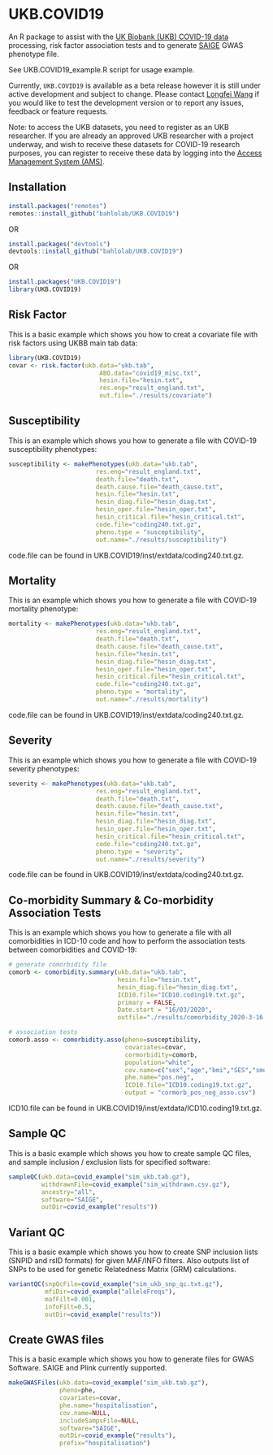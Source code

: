 # UKB.COVID19
An R package to assist with the [UK Biobank (UKB) COVID-19 data](https://biobank.ndph.ox.ac.uk/showcase/exinfo.cgi?src=COVID19) processing, risk factor association tests and to generate [SAIGE](https://github.com/weizhouUMICH/SAIGE) GWAS phenotype file.

See UKB.COVID19_example.R script for usage example.

Currently, `UKB.COVID19` is available as a beta release however it is still under active development and subject to change. Please contact [Longfei Wang](wang.lo@wehi.edu.au) if you would like to test the development version or to report any issues, feedback or feature requests.

Note: to access the UKB datasets, you need to register as an UKB researcher. If you are already an approved UKB researcher with a project underway, and wish to receive these datasets for COVID-19 research purposes, you can register to receive these data by logging into the [Access Management System (AMS)](https://bbams.ndph.ox.ac.uk/ams/resApplications).


## Installation

```r
install.packages("remotes")
remotes::install_github("bahlolab/UKB.COVID19")
```
OR
```r
install.packages("devtools")
devtools::install_github("bahlolab/UKB.COVID19")
```
OR
```r
install.packages("UKB.COVID19")
library(UKB.COVID19)
```

## Risk Factor

This is a basic example which shows you how to creat a covariate file with risk factors using UKBB main tab data:

```r
library(UKB.COVID19)
covar <- risk.factor(ukb.data="ukb.tab", 
                         ABO.data="covid19_misc.txt",
                         hesin.file="hesin.txt",
                         res.eng="result_england.txt",
                         out.file="./results/covariate")
```

## Susceptibility

This is an example which shows you how to generate a file with COVID-19 susceptibility phenotypes:

```r
susceptibility <- makePhenotypes(ukb.data="ukb.tab",
                        res.eng="result_england.txt",
                        death.file="death.txt",
                        death.cause.file="death_cause.txt",
                        hesin.file="hesin.txt",
                        hesin_diag.file="hesin_diag.txt",
                        hesin_oper.file="hesin_oper.txt",
                        hesin_critical.file="hesin_critical.txt",
                        code.file="coding240.txt.gz",
                        pheno.type = "susceptibility",
                        out.name="./results/susceptibility")
```
code.file can be found in UKB.COVID19/inst/extdata/coding240.txt.gz.

## Mortality

This is an example which shows you how to generate a file with COVID-19 mortality phenotype:

```r
mortality <- makePhenotypes(ukb.data="ukb.tab",
                        res.eng="result_england.txt",
                        death.file="death.txt",
                        death.cause.file="death_cause.txt",
                        hesin.file="hesin.txt",
                        hesin_diag.file="hesin_diag.txt",
                        hesin_oper.file="hesin_oper.txt",
                        hesin_critical.file="hesin_critical.txt",
                        code.file="coding240.txt.gz",
                        pheno.type = "mortality",
                        out.name="./results/mortality")
```
code.file can be found in UKB.COVID19/inst/extdata/coding240.txt.gz.

## Severity

This is an example which shows you how to generate a file with COVID-19 severity phenotypes:

```r
severity <- makePhenotypes(ukb.data="ukb.tab",
                        res.eng="result_england.txt",
                        death.file="death.txt",
                        death.cause.file="death_cause.txt",
                        hesin.file="hesin.txt",
                        hesin_diag.file="hesin_diag.txt",
                        hesin_oper.file="hesin_oper.txt",
                        hesin_critical.file="hesin_critical.txt",
                        code.file="coding240.txt.gz",
                        pheno.type = "severity",
                        out.name="./results/severity")
```
code.file can be found in UKB.COVID19/inst/extdata/coding240.txt.gz.

## Co-morbidity Summary & Co-morbidity Association Tests

This is an example which shows you how to generate a file with all comorbidities in ICD-10 code and how to perform the association tests between comorbidities and COVID-19:

``` r
# generate comorbidity file
comorb <- comorbidity.summary(ukb.data="ukb.tab",
                              hesin.file="hesin.txt", 
                              hesin_diag.file="hesin_diag.txt", 
                              ICD10.file="ICD10.coding19.txt.gz",
                              primary = FALSE,
                              Date.start = "16/03/2020",
                              outfile="./results/comorbidity_2020-3-16.txt")

# association tests 
comorb.asso <- comorbidity.asso(pheno=susceptibility,
                                covariates=covar,
                                cormorbidity=comorb,
                                population="white",
                                cov.name=c("sex","age","bmi","SES","smoke","inAgedCare"),
                                phe.name="pos.neg",
                                ICD10.file="ICD10.coding19.txt.gz",
                                output = "cormorb_pos_neg_asso.csv")

```
ICD10.file can be found in UKB.COVID19/inst/extdata/ICD10.coding19.txt.gz.


## Sample QC

This is a basic example which shows you how to create sample QC files, and sample inclusion / exclusion lists for specified software:

```r
sampleQC(ukb.data=covid_example("sim_ukb.tab.gz"), 
         withdrawnFile=covid_example("sim_withdrawn.csv.gz"), 
         ancestry="all", 
         software="SAIGE", 
         outDir=covid_example("results"))
```

## Variant QC

This is a basic example which shows you how to create SNP inclusion lists (SNPID and rsID formats) for given MAF/INFO filters. Also outputs list of SNPs to be used for genetic Relatedness Matrix (GRM) calculations.

```r
variantQC(snpQcFile=covid_example("sim_ukb_snp_qc.txt.gz"), 
          mfiDir=covid_example("alleleFreqs"), 
          mafFilt=0.001, 
          infoFilt=0.5, 
          outDir=covid_example("results"))
```

## Create GWAS files

This is a basic example which shows you how to generate files for GWAS Software. SAIGE and Plink currently supported.

```r
makeGWASFiles(ukb.data=covid_example("sim_ukb.tab.gz"), 
              pheno=phe, 
              covariates=covar, 
              phe.name="hospitalisation", 
              cov.name=NULL, 
              includeSampsFile=NULL, 
              software="SAIGE", 
              outDir=covid_example("results"), 
              prefix="hospitalisation")
```
